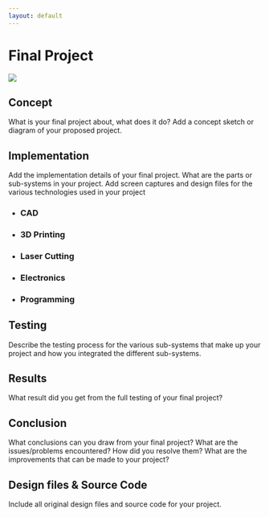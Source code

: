 ```yaml
---
layout: default
---
```


# Final Project

![](images/contruction.jpg)

## Concept

What is your final project about, what does it do? Add a concept sketch or diagram of your proposed project.

## Implementation

Add the implementation details of your final project. What are the parts or sub-systems in your project. Add screen captures and design files for the various technologies used in your project

- ### CAD
- ### 3D Printing
- ### Laser Cutting
- ### Electronics
- ### Programming

## Testing

Describe the testing process for the various sub-systems that make up your project and how you integrated the different sub-systems.

## Results

What result did you get from the full testing of your final project?

## Conclusion

What conclusions can you draw from your final project? What are the issues/problems encountered? How did you resolve them? What are the improvements that can be made to your project?

## Design files & Source Code

Include all original design files and source code for your project.
